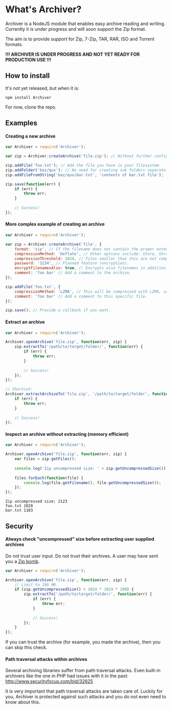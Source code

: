 What's Archiver?
==
Archiver is a NodeJS module that enables easy archive reading and writing. Currently it is under progress and will soon support the Zip format.

The aim is to provide support for Zip, 7-Zip, TAR, RAR, ISO and Torrent formats.

__!!! ARCHIVER IS UNDER PROGRESS AND NOT YET READY FOR PRODUCTION USE !!!__

## How to install
It's not yet released, but when it is:

```
npm install Archiver
```

For now, clone the repo.

## Examples

#### Creating a new archive

```javascript
var Archiver = require('Archiver');

var zip = Archiver.createArchive('file.zip'); // Without further configs, the supplied file extension determines the format.

zip.addFile('foo.txt'); // Add the file you have in your filesystem.
zip.addFolder('baz/qux'); // No need for creating sub folders separately.
zip.addFileFromString('baz/qux/bar.txt', 'contents of bar.txt file');

zip.save(function(err) {
    if (err) {
        throw err;
    }
    
    // Success!
});
```

#### More complex example of creating an archive

```javascript
var Archiver = require('Archiver');

var zip = Archiver.createArchive('file', {
    format: 'zip', // If the filename does not contain the proper extension, you must tell archiver what the format is.
    compressionMethod: 'Deflate', // Other options include: Store, Shrunk, Implode, BZIP2, LZMA.
    compressionThreshold: 1024, // Files smaller than this are not compressed.
    password: '1234', // Planned feature (encryption).
    encryptFilenamesAlso: true, // Encrypts also filenames in addition to contents. Planned feature (encryption).
    comment: 'foo bar' // Add a comment to the archive.
});

zip.addFile('foo.txt', {
    compressionMethod: 'LZMA', // This will be compressed with LZMA, superceding the default compression method.
    comment: 'foo bar' // Add a comment to this specific file.
});

zip.save(); // Provide a callback if you want.
```

#### Extract an archive

```javascript
var Archiver = require('Archiver');

Archiver.openArchive('file.zip', function(err, zip) {
    zip.extractTo('/path/to/target/folder/', function(err) {
        if (err) {
            throw err;
        }
        
        // Success!
    });
});

// Shortcut:
Archiver.extractArchiveTo('file.zip', '/path/to/target/folder', function(err) {
    if (err) {
        throw err;
    }
    
    // Success!
});
```

#### Inspect an archive without extracting (memory efficient)

```javascript
var Archiver = require('Archiver');

Archiver.openArchive('file.zip', function(err, zip) {
    var files = zip.getFiles();
    
    console.log('Zip uncompressed size: ' + zip.getUncompressedSize());
    
    files.forEach(function(file) {
        console.log(file.getFilename(), file.getUncompressedSize());
    });
});
```
```
Zip uncompressed size: 2123
foo.txt 1020
bar.txt 1103
```

## Security

#### Always check "uncompressed" size before extracting user supplied archives
Do not trust user input. Do not trust their archives. A user may have sent you a [Zip bomb](http://en.wikipedia.org/wiki/Zip_bomb).

```javascript
var Archiver = require('Archiver');

Archiver.openArchive('file.zip', function(err, zip) {
    // Limit to 100 MB.
    if (zip.getUncompressedSize() < 1024 * 1024 * 100) {
        zip.extractTo('/path/to/target/folder/', function(err) {
            if (err) {
                throw err;
            }
        
            // Success!
        });
    }
});
```

If you can trust the archive (for example, you made the archive), then you can skip this check.

#### Path traversal attacks within archives
Several archiving libraries suffer from path traversal attacks. Even built-in archivers like the one in PHP had issues with it in the past: http://www.securityfocus.com/bid/32625

It is very important that path traversal attacks are taken care of. Luckily for you, Archiver is protected against such attacks and you do not even need to know about this.